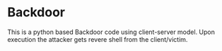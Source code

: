 # Backdoor
This is a python based Backdoor code using client-server model. Upon execution the attacker gets revere shell from the client/victim.
